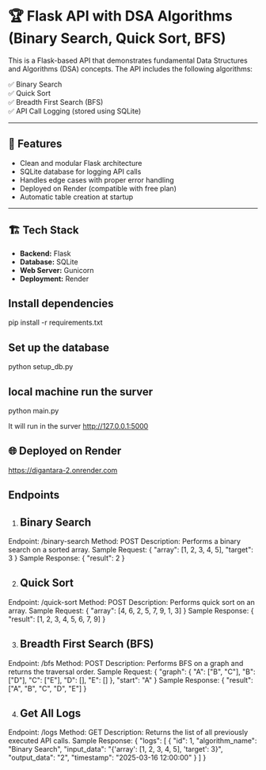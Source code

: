 # 🏆 Flask API with DSA Algorithms (Binary Search, Quick Sort, BFS)

This is a Flask-based API that demonstrates fundamental Data Structures and Algorithms (DSA) concepts. The API includes the following algorithms:

✅ Binary Search  
✅ Quick Sort  
✅ Breadth First Search (BFS)  
✅ API Call Logging (stored using SQLite)  

---

## 🚀 **Features**
- Clean and modular Flask architecture  
- SQLite database for logging API calls  
- Handles edge cases with proper error handling  
- Deployed on Render (compatible with free plan)  
- Automatic table creation at startup  

---

## 🏗️ **Tech Stack**
- **Backend:** Flask  
- **Database:** SQLite  
- **Web Server:** Gunicorn  
- **Deployment:** Render  

## Install dependencies

pip install -r requirements.txt
## Set up the database

python setup_db.py

## local machine run the surver

python main.py

It will run in the surver 
http://127.0.0.1:5000

## 🌐 Deployed on Render

https://digantara-2.onrender.com

## Endpoints
1. ## Binary Search
Endpoint: /binary-search
Method: POST
Description: Performs a binary search on a sorted array.
Sample Request:
{
    "array": [1, 2, 3, 4, 5],
    "target": 3
}
Sample Response:
{
    "result": 2
}

2. ## Quick Sort
Endpoint: /quick-sort
Method: POST
Description: Performs quick sort on an array.
Sample Request:
{
    "array": [4, 6, 2, 5, 7, 9, 1, 3]
}
Sample Response:
{
    "result": [1, 2, 3, 4, 5, 6, 7, 9]
}

3. ## Breadth First Search (BFS)
Endpoint: /bfs
Method: POST
Description: Performs BFS on a graph and returns the traversal order.
Sample Request:
{
    "graph": {
        "A": ["B", "C"],
        "B": ["D"],
        "C": ["E"],
        "D": [],
        "E": []
    },
    "start": "A"
}
Sample Response:
{
    "result": ["A", "B", "C", "D", "E"]
}

4. ## Get All Logs
Endpoint: /logs
Method: GET
Description: Returns the list of all previously executed API calls.
Sample Response:
{
    "logs": [
        {
            "id": 1,
            "algorithm_name": "Binary Search",
            "input_data": "{'array': [1, 2, 3, 4, 5], 'target': 3}",
            "output_data": "2",
            "timestamp": "2025-03-16 12:00:00"
        }
    ]
}
